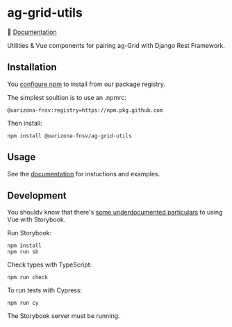 # ag-grid-utils

:book: [Documentation](https://uarizona-fnsv.github.io/ag-grid-utils)

Utilities & Vue components for pairing ag-Grid with Django Rest Framework.

## Installation

You [configure npm](https://docs.github.com/en/packages/guides/configuring-npm-for-use-with-github-packages) to install from our package registry.

The simplest soultion is to use an .npmrc:

```
@uarizona-fnsv:registry=https://npm.pkg.github.com
```

Then install:

```
npm install @uarizona-fnsv/ag-grid-utils
```

## Usage

See the [documentation](https://uarizona-fnsv.github.io/ag-grid-utils) for instuctions and examples.

## Development

<!-- todo: write this up -->

You shouldv know that there's [some underdocumented particulars](https://twitter.com/3rxck/status/1365329322261680129) to using Vue with Storybook.

Run Storybook:

```
npm install
npm run sb
```

Check types with TypeScript:

```
npm run check
```

To run tests with Cypress:

```
npm run cy
```

The Storybook server must be running.
